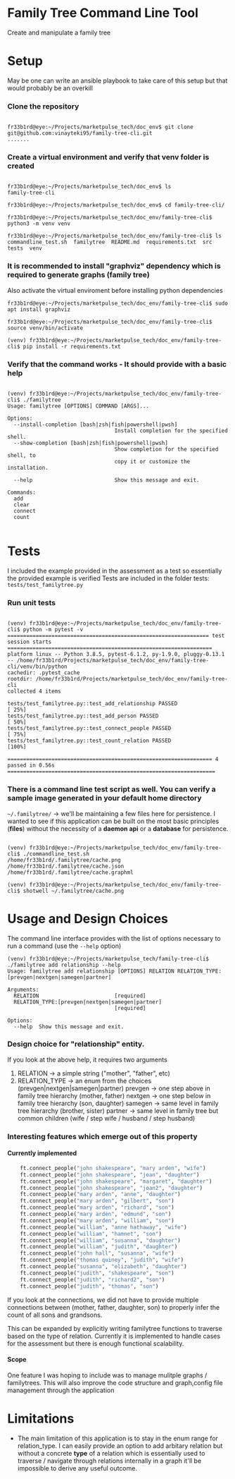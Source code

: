# Family Tree Command Line Tool

Create and manipulate a family tree

# Setup

  May be one can write an ansible playbook to take care of this setup but that would probably be an overkill
  
### Clone the repository
```console

fr33b1rd@eye:~/Projects/marketpulse_tech/doc_env$ git clone git@github.com:vinayteki95/family-tree-cli.git
.......

```

### Create a virtual environment and verify that venv folder is created

```console

fr33b1rd@eye:~/Projects/marketpulse_tech/doc_env$ ls
family-tree-cli

fr33b1rd@eye:~/Projects/marketpulse_tech/doc_env$ cd family-tree-cli/

fr33b1rd@eye:~/Projects/marketpulse_tech/doc_env/family-tree-cli$ python3 -m venv venv

fr33b1rd@eye:~/Projects/marketpulse_tech/doc_env/family-tree-cli$ ls
commandline_test.sh  familytree  README.md  requirements.txt  src  tests  venv
```

### It is recommended to install "graphviz" dependency which is required to generate graphs (family tree)

Also activate the virtual enviroment before installing python dependencies

```console
fr33b1rd@eye:~/Projects/marketpulse_tech/doc_env/family-tree-cli$ sudo apt install graphviz

fr33b1rd@eye:~/Projects/marketpulse_tech/doc_env/family-tree-cli$ source venv/bin/activate

(venv) fr33b1rd@eye:~/Projects/marketpulse_tech/doc_env/family-tree-cli$ pip install -r requirements.txt 
```

### Verify that the command works - It should provide with a basic help

```console

(venv) fr33b1rd@eye:~/Projects/marketpulse_tech/doc_env/family-tree-cli$ ./familytree 
Usage: familytree [OPTIONS] COMMAND [ARGS]...

Options:
  --install-completion [bash|zsh|fish|powershell|pwsh]
                                  Install completion for the specified shell.
  --show-completion [bash|zsh|fish|powershell|pwsh]
                                  Show completion for the specified shell, to
                                  copy it or customize the installation.

  --help                          Show this message and exit.

Commands:
  add
  clear
  connect
  count
 
 ```
 
 # Tests
 
 I included the example provided in the assessment as a test so essentially the provided example is verified
 Tests are included in the folder tests: `tests/test_familytree.py` 
 
 ### Run unit tests
 
 ```console

(venv) fr33b1rd@eye:~/Projects/marketpulse_tech/doc_env/family-tree-cli$ python -m pytest -v
================================================================ test session starts =================================================================
platform linux -- Python 3.8.5, pytest-6.1.2, py-1.9.0, pluggy-0.13.1 -- /home/fr33b1rd/Projects/marketpulse_tech/doc_env/family-tree-cli/venv/bin/python
cachedir: .pytest_cache
rootdir: /home/fr33b1rd/Projects/marketpulse_tech/doc_env/family-tree-cli
collected 4 items                                                                                                                                    

tests/test_familytree.py::test_add_relationship PASSED                                                                                         [ 25%]
tests/test_familytree.py::test_add_person PASSED                                                                                               [ 50%]
tests/test_familytree.py::test_connect_people PASSED                                                                                           [ 75%]
tests/test_familytree.py::test_count_relation PASSED                                                                                           [100%]

================================================================= 4 passed in 0.56s ==================================================================
```

### There is a command line test script as well. You can verify a sample image generated in your default home directory

`~/.familytree/` -> we'll be maintaining a few files here for persistence. I wanted to see if this application can be built on the most basic principles (**files**) without the necessity of a **daemon api** or a **database** for persistence.
 
```console

(venv) fr33b1rd@eye:~/Projects/marketpulse_tech/doc_env/family-tree-cli$ ./commandline_test.sh 
/home/fr33b1rd/.familytree/cache.png
/home/fr33b1rd/.familytree/cache.json
/home/fr33b1rd/.familytree/cache.graphml

(venv) fr33b1rd@eye:~/Projects/marketpulse_tech/doc_env/family-tree-cli$ shotwell ~/.familytree/cache.png

```


# Usage and Design Choices

The command line interface provides with the list of options necessary to run a command (use the `--help` option)

```console
(venv) fr33b1rd@eye:~/Projects/marketpulse_tech/family-tree-cli$ ./familytree add relationship --help
Usage: familytree add relationship [OPTIONS] RELATION RELATION_TYPE:[prevgen|nextgen|samegen|partner]

Arguments:
  RELATION                        [required]
  RELATION_TYPE:[prevgen|nextgen|samegen|partner]
                                  [required]

Options:
  --help  Show this message and exit.

```

### Design choice for "relationship" entity.
If you look at the above help, it requires two arguments
1. RELATION -> a simple string ("mother", "father", etc)
2. RELATION_TYPE -> an enum from the choices (prevgen|nextgen|samegen|partner)
prevgen -> one step above in family tree hierarchy (mother, father)
nextgen -> one step below in family tree hierarchy (son, daughter)
samegen -> same level in family tree hierarchy (brother, sister)
partner -> same level in family tree but common children (wife / step wife / husband / step husband)

### Interesting features which emerge out of this property

#### Currently implemented

```python
    ft.connect_people("john shakespeare", "mary arden", "wife")
    ft.connect_people("john shakespeare", "joan", "daughter")
    ft.connect_people("john shakespeare", "margaret", "daughter")
    ft.connect_people("john shakespeare", "joan2", "daughter")
    ft.connect_people("mary arden", "anne", "daughter")
    ft.connect_people("mary arden", "gilbert", "son")
    ft.connect_people("mary arden", "richard", "son")
    ft.connect_people("mary arden", "edmund", "son")
    ft.connect_people("mary arden", "william", "son")
    ft.connect_people("william", "anne hathaway", "wife")
    ft.connect_people("william", "hamnet", "son")
    ft.connect_people("william", "susanna", "daughter")
    ft.connect_people("william", "judith", "daughter")
    ft.connect_people("john hall", "susanna", "wife")
    ft.connect_people("thomas quiney", "judith", "wife")
    ft.connect_people("susanna", "elizabeth", "daughter")
    ft.connect_people("judith", "shakespeare", "son")
    ft.connect_people("judith", "richard2", "son")
    ft.connect_people("judith", "thomas", "son")
```
If you look at the connections, we did not have to provide multiple connections between (mother, father, daughter, son) to properly infer the count of all sons and grandsons.

This can be expanded by explicitly writing familytree functions to traverse based on the type of relation. Currently it is implemented to handle cases for the assessment but there is enough functional scalability.

#### Scope

One feature I was hoping to include was to manage mulitple graphs / familytrees. This will also improve the code structure and graph,config file management through the application

# Limitations

- The main limitation of this application is to stay in the enum range for relation_type. I can easily provide an option to add arbitary relation but without a concrete **type** of a relation which is essentially used to traverse / navigate through relations internally in a graph it'll be impossible to derive any useful outcome.


